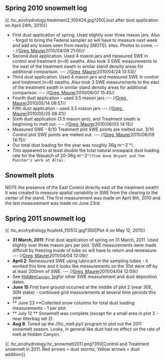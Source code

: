 ## Spring 2010 snowmelt log

{{ :hc_ecohydrology:treatment2_100424.jpg?250|Just after dust
application on April 24th, 2010}}

* First dust application of spring. Used slightly over three mason jars. Also - forgot to bring the Federal sampler so will have to measure next week and add any losses seen from nearby SNOTEL sites. Photos to come.  --- //[Greg`
`Maurer](primaryproductivity@gmail.com)2010/04/08 21:00//
* Second dust application. Used 4 mason jars and measured SWE in control and treatment (n=6) swaths. Also took 3 SWE measurements to the east of the treatment swath in similar stand density areas for additional comparison. --- //[Greg`
`Maurer](primaryproductivity@gmail.com)2010/04/24 13:53//
* Third dust application. Used 4 mason jars and measured SWE in control and treatment (n=6) swaths. Also took 3 SWE measurements to the east of the treatment swath in similar stand density areas for additional comparison.  --- //[Greg`
`Maurer](primaryproductivity@gmail.com)2010/06/07 15:45//
* Fourth dust application - used 3.5 mason jars --- //[Greg`
`Maurer](primaryproductivity@gmail.com)2010/05/14 08:57//
* Fifth dust application - used 3.5 mason jars --- //[Greg`
`Maurer](primaryproductivity@gmail.com)2010/05/25 08:41//
* Sixth dust application (3.5 mason jars), and Treatment swath is beginning to melt out. --- //[Greg`
`Maurer](primaryproductivity@gmail.com)2010/06/03 14:15//
* Measured SWE - 6/10 Treatment plot SWE points are melted out. 3/10 Control plot SWE points are melted out. --- //[Greg`
`Maurer](primaryproductivity@gmail.com)2010/06/09 14:15//
* Our total dust loading for the year was roughly 36g m`^`-2`^\
* This appeared to at least double the total natural snowpack dust loading rate for the Wasatch of 20-36g m`^`-2`^(from Anne Bryant and Tom Painter's work at Alta).`

Snowmelt plots
--------------

NOTE the presence of the East Control directly east of the treatment
swath! It was created to measure spatial variability in SWE from the
clearing to the center of the stand. The first measurement was made on
April 8th, 2010 and the last measurement was made on June 23rd.

## Spring 2011 snowmelt log

{{ :hc_ecohydrology:hcplot4_110512.jpg?350|Plot 4 on May 12, 2011}}

* **31 March, 2011**: First dust application of spring on 31 March, 2011. Used slightly over three mason jars per plot. SWE measurements were made difficult by freezing inside of tube so will have to return and remeasure.  --- //[Greg`
`Maurer](primaryproductivity@gmail.com)2011/04/04 12:09//
* **April 2**: Remeasured SWE using lubricant in the sampling tubes - it worked this time and it looks like measurements on the 31st were off by at least 200mm of SWE.  --- //[Greg`
`Maurer](primaryproductivity@gmail.com)2011/04/04 12:09//
* See [Hidden`Canyon`
`log](hiddencanyon/hc_hc2011_log)for other SWE measurement and dust deposition dates.
* **June 15** First bare ground occurred  at the middle of plot 2 (near 30E, 30N stake) - continued grid measurements at several time periods this year
* ** June 23 **Collected snow columns for total dust loading measurements - 1 per plot
* ** July 12 ** Snowmelt was complete (except for a small area in plot 3 - near litterbag set 2).
* **Aug 8**: Tuned up the //hc_melt.py// program to plot out the 2011 snowmelt season. Looks, in general like dust had no effect on the rate of melt at Hidden Canyon.`

{{ :hc_ecohydrology:hc_snowmelt2011.png?350|Control and Treatment
snowmelt in 2011. Red arrows = dust storms, Yellow arrows = dust
addition}}
